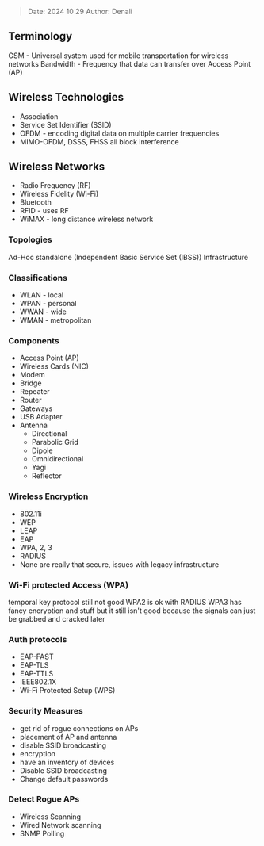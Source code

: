 >Date: 2024 10 29
>Author: Denali

## Terminology
GSM - Universal system used for mobile transportation for wireless networks
Bandwidth - Frequency that data can transfer over
Access Point (AP)

## Wireless Technologies
- Association
- Service Set Identifier (SSID)
- OFDM - encoding digital data on multiple carrier frequencies
- MIMO-OFDM, DSSS, FHSS all block interference

## Wireless Networks
- Radio Frequency (RF)
- Wireless Fidelity (Wi-Fi)
- Bluetooth
- RFID - uses RF
- WiMAX - long distance wireless network

### Topologies
Ad-Hoc standalone (Independent Basic Service Set (IBSS))
Infrastructure

### Classifications
- WLAN - local
- WPAN - personal
- WWAN - wide
- WMAN - metropolitan

### Components
- Access Point (AP)
- Wireless Cards (NIC)
- Modem
- Bridge
- Repeater
- Router
- Gateways
- USB Adapter
- Antenna
	- Directional
	- Parabolic Grid
	- Dipole
	- Omnidirectional
	- Yagi
	- Reflector

### Wireless Encryption
- 802.11i
- WEP
- LEAP
- EAP
- WPA, 2, 3
- RADIUS
- None are really that secure, issues with legacy infrastructure

### Wi-Fi protected Access (WPA)
temporal key protocol
still not good
WPA2 is ok with RADIUS
WPA3 has fancy encryption and stuff but it still isn't good because the signals can just be grabbed and cracked later

### Auth protocols
- EAP-FAST
- EAP-TLS
- EAP-TTLS
- IEEE802.1X
- Wi-Fi Protected Setup (WPS)

### Security Measures
- get rid of rogue connections on APs
- placement of AP and antenna
- disable SSID broadcasting
- encryption
- have an inventory of devices
- Disable SSID broadcasting
- Change default passwords

### Detect Rogue APs
- Wireless Scanning
- Wired Network scanning
- SNMP Polling

